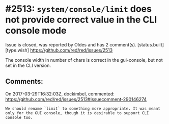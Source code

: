 
#2513: `system/console/limit` does not provide correct value in the CLI console mode
================================================================================
Issue is closed, was reported by Oldes and has 2 comment(s).
[status.built] [type.wish]
<https://github.com/red/red/issues/2513>

The console width in number of chars is correct in the gui-console, but not set in the CLI version. 


Comments:
--------------------------------------------------------------------------------

On 2017-03-29T16:32:03Z, dockimbel, commented:
<https://github.com/red/red/issues/2513#issuecomment-290146274>

    We should rename `limit` to something more appropriate. It was meant only for the GUI console, though it is desirable to support CLI console too.

